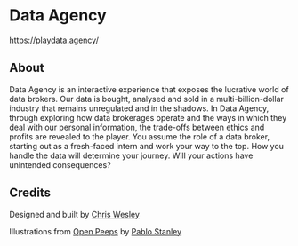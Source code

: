 # Data Agency

https://playdata.agency/

## About

Data Agency is an interactive experience that exposes the lucrative world of data brokers. Our data is bought, analysed and sold in a multi-billion-dollar industry that remains unregulated and in the shadows. In Data Agency, through exploring how data brokerages operate and the ways in which they deal with our personal information, the trade-offs between ethics and profits are revealed to the player. You assume the role of a data broker, starting out as a fresh-faced intern and work your way to the top. How you handle the data will determine your journey. Will your actions have unintended consequences?

## Credits

Designed and built by [Chris Wesley](https://chriswesley.design/)

Illustrations from [Open Peeps](https://www.openpeeps.com/) by [Pablo Stanley](https://www.pablostanley.com/)